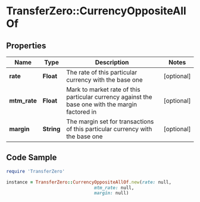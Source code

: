 # TransferZero::CurrencyOppositeAllOf

## Properties

Name | Type | Description | Notes
------------ | ------------- | ------------- | -------------
**rate** | **Float** | The rate of this particular currency with the base one | [optional] 
**mtm_rate** | **Float** | Mark to market rate of this particular currency against the base one with the margin factored in | [optional] 
**margin** | **String** | The margin set for transactions of this particular currency with the base one | [optional] 

## Code Sample

```ruby
require 'TransferZero'

instance = TransferZero::CurrencyOppositeAllOf.new(rate: null,
                                 mtm_rate: null,
                                 margin: null)
```


